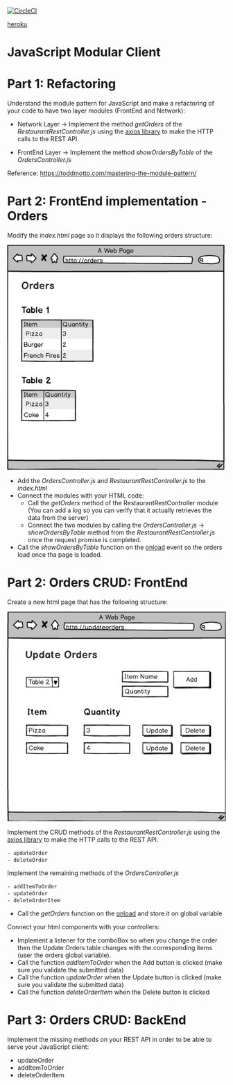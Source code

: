 [![CircleCI](https://circleci.com/gh/CAPJackie/ARSW-LAB04.svg?style=svg)](https://circleci.com/gh/CAPJackie/ARSW-LAB04)

[heroku](https://restaurantrestapieci.herokuapp.com/)

# JavaScript Modular Client



# Part 1: Refactoring

Understand the module pattern for JavaScript and make a refactoring of your code to have two layer modules (FrontEnd and Network):

- Network Layer -> Implement the method *getOrders* of the *RestaurantRestController.js* using the [axios library](https://github.com/axios/axios) to make the HTTP calls to the REST API.
 
    
- FrontEnd Layer -> Implement the method *showOrdersByTable* of the *OrdersController.js*
    
  
Reference: https://toddmotto.com/mastering-the-module-pattern/


# Part 2: FrontEnd implementation - Orders

Modify the *index.html* page so it displays the following orders structure:

![](img/orders.png)

- Add the *OrdersController.js* and *RestaurantRestController.js* to the *index.html*
- Connect the modules with your HTML code:
    - Call the *getOrders* method of the RestaurantRestController module (You can add a log so you can verify that it actually retrieves the data from the server)
    - Connect the two modules by calling the  *OrdersController.js* -> *showOrdersByTable* method from the *RestaurantRestController.js* once the request promise is completed.
- Call the *showOrdersByTable* function on the [onload](https://www.w3schools.com/tags/ev_onload.asp) event so the orders load once tha page is loaded.


# Part 2: Orders CRUD: FrontEnd

Create a new html page that has the following structure:

![](img/update-orders.png)


Implement the CRUD methods of the *RestaurantRestController.js* using the [axios library](https://github.com/axios/axios) to make the HTTP calls to the REST API.

    - updateOrder
    - deleteOrder
    
    
Implement the remaining methods of the *OrdersController.js*

    - addItemToOrder
    - updateOrder
    - deleteOrderItem
    
- Call the *getOrders* function on the [onload](https://www.w3schools.com/tags/ev_onload.asp) and store it on global variable    
    
Connect your html components with your controllers:

   - Implement a listener for the comboBox so when you change the order then the Update Orders table changes with the corresponding items (user the orders global variable).
   - Call the function *addItemToOrder* when the Add button is clicked (make sure you validate the submitted data)
   - Call the function *updateOrder* when the Update button is clicked (make sure you validate the submitted data)
   - Call the function *deleteOrderItem* when the Delete button is clicked
   
# Part 3: Orders CRUD: BackEnd   

Implement the missing methods on your REST API in order to be able to serve your JavaScript client:

- updateOrder
- addItemToOrder
- deleteOrderItem
 
